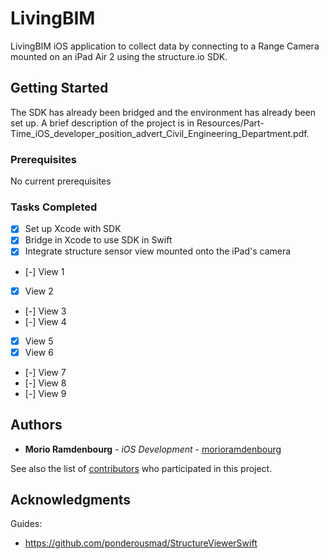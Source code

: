 # LivingBIM

LivingBIM iOS application to collect data by connecting to a Range Camera mounted on an iPad Air 2 using the structure.io SDK.

## Getting Started

The SDK has already been bridged and the environment has already been set up.
A brief description of the project is in Resources/Part-Time_iOS_developer_position_advert_Civil_Engineering_Department.pdf.

### Prerequisites

No current prerequisites

### Tasks Completed

- [x] Set up Xcode with SDK
- [x] Bridge in Xcode to use SDK in Swift
- [x] Integrate structure sensor view mounted onto the iPad's camera
- [-] View 1
- [x] View 2
- [-] View 3
- [-] View 4
- [x] View 5
- [x] View 6
- [-] View 7
- [-] View 8
- [-] View 9

## Authors

* **Morio Ramdenbourg** - *iOS Development* - [morioramdenbourg](https://github.com/morioramdenbourg)

See also the list of [contributors](https://github.com/morioramdenbourg/LivingBIM/contributors) who participated in this project.

## Acknowledgments

Guides:
* https://github.com/ponderousmad/StructureViewerSwift

